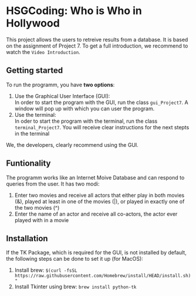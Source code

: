 # HSGCoding: Who is Who in Hollywood
This project allows the users to retreive results from a database. It is based on the assignment of Project 7. To get a full introduction, we recommend to watch the `Video Introduction`.

## Getting started
To run the programm, you have **two options**:
1. Use the Graphical User Interface (GUI):  
In order to start the program with the GUI, run the class `gui_Project7`. A window will pop up with which  you can user the program.
2. Use the terminal:  
In oder to start the program with the terminal, run the class `terminal_Project7`. You will receive clear instructions for the next stepts in the terminal

We, the developers, clearly recommend using the GUI.

## Funtionality
The programm works like an Internet Moive Database and can respond to queries from the user. It has two modi:
1. Enter two movies and receive all actors that either play in both movies (&), played at least in one of the movies (|), or played in exactly one of the two movies (^)
2. Enter the name of an actor and receive all co-actors, the actor ever played with in a movie


## Installation
If the TK Package, which is required for the GUI, is not installed by default, the following steps can be done to set it up (for MacOS):
1) Install brew: `$(curl -fsSL https://raw.githubusercontent.com/Homebrew/install/HEAD/install.sh)"`
2) Install Tkinter using brew: `brew install python-tk`


